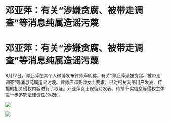# 邓亚萍：有关“涉嫌贪腐、被带走调查”等消息纯属造谣污蔑

# 邓亚萍：有关“涉嫌贪腐、被带走调查”等消息纯属造谣污蔑

8月12日，邓亚萍在其个人微博发布律师声明称，有关“邓亚萍涉嫌贪腐、被带走调查”等消息纯属造谣污蔑。律师应邓亚萍女士要求，已对相关网络用户发表、传播的相关侵权内容进行了取证。邓亚萍女士保留对发表、传播不实信息等侵权主体进一步追究法律责任的权利。

![](https://inews.gtimg.com/om_bt/OWMUu2ue7lMnpaCLbGk9g5W4sNkZrA1r8HtbgW2GTe2joAA/1000)

![](https://inews.gtimg.com/om_bt/OrBks1yWVCiu6mZHQePLeA34BjSnRhJ7B_vMHT-4YF_dQAA/1000)


